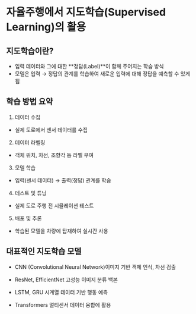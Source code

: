# 자율주행에서 지도학습(Supervised Learning)의 활용
## 지도학습이란?
- 입력 데이터와 그에 대한 **정답(Label)**이 함께 주어지는 학습 방식
- 모델은 입력 → 정답의 관계를 학습하여 새로운 입력에 대해 정답을 예측할 수 있게 됨


## 학습 방법 요약
1. 데이터 수집
- 실제 도로에서 센서 데이터를 수집

2. 데이터 라벨링
- 객체 위치, 차선, 조향각 등 라벨 부여

3. 모델 학습
- 입력(센서 데이터) → 출력(정답) 관계를 학습

4. 테스트 및 튜닝
- 실제 도로 주행 전 시뮬레이션 테스트

5. 배포 및 추론
- 학습된 모델을 차량에 탑재하여 실시간 사용

## 대표적인 지도학습 모델
- CNN (Convolutional Neural Network)이미지 기반 객체 인식, 차선 검출

- ResNet, EfficientNet 고성능 이미지 분류 백본

- LSTM, GRU 시계열 데이터 기반 행동 예측

- Transformers 멀티센서 데이터 융합에 활용
